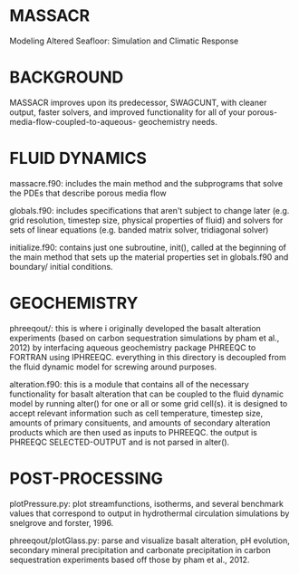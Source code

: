 MASSACR
=======
Modeling Altered Seafloor: Simulation and Climatic Response

BACKGROUND
=======
MASSACR improves upon its predecessor, SWAGCUNT, with cleaner output, faster solvers, 
and improved functionality for all of your porous-media-flow-coupled-to-aqueous-
geochemistry needs.

FLUID DYNAMICS
=======
massacre.f90: includes the main method and the subprograms that solve the PDEs that
describe porous media flow

globals.f90: includes specifications that aren't subject to change later 
(e.g. grid resolution, timestep size, physical properties of fluid) and solvers 
for sets of linear equations (e.g. banded matrix solver, tridiagonal solver)

initialize.f90: contains just one subroutine, init(), called at the beginning of the 
main method that sets up the material properties set in globals.f90 and boundary/
initial conditions.

GEOCHEMISTRY
=======
phreeqout/: this is where i originally developed the basalt alteration experiments
(based on carbon sequestration simulations by pham et al., 2012) by interfacing
aqueous geochemistry package PHREEQC to FORTRAN using IPHREEQC. everything in
this directory is decoupled from the fluid dynamic model for screwing around
purposes.

alteration.f90: this is a module that contains all of the necessary functionality for
basalt alteration that can be coupled to the fluid dynamic model by running alter()
for one or all or some grid cell(s). it is designed to accept relevant information 
such as cell temperature, timestep size, amounts of primary consituents, and amounts of
secondary alteration products which are then used as inputs to PHREEQC. the output is
PHREEQC SELECTED-OUTPUT and is not parsed in alter().

POST-PROCESSING
=======

plotPressure.py: plot streamfunctions, isotherms, and several benchmark values that 
correspond to output in hydrothermal circulation simulations by snelgrove and forster,
1996.

phreeqout/plotGlass.py: parse and visualize basalt alteration, pH evolution, secondary 
mineral precipitation and carbonate precipitation in carbon sequestration experiments 
based off those by pham et al., 2012.
